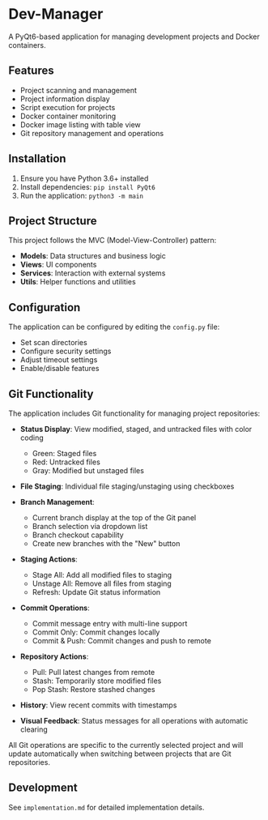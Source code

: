 # Dev-Manager

A PyQt6-based application for managing development projects and Docker containers.

## Features

- Project scanning and management
- Project information display
- Script execution for projects
- Docker container monitoring
- Docker image listing with table view
- Git repository management and operations

## Installation

1. Ensure you have Python 3.6+ installed
2. Install dependencies: `pip install PyQt6`
3. Run the application: `python3 -m main`

## Project Structure

This project follows the MVC (Model-View-Controller) pattern:

- **Models**: Data structures and business logic
- **Views**: UI components
- **Services**: Interaction with external systems
- **Utils**: Helper functions and utilities

## Configuration

The application can be configured by editing the `config.py` file:

- Set scan directories
- Configure security settings
- Adjust timeout settings
- Enable/disable features

## Git Functionality

The application includes Git functionality for managing project repositories:

- **Status Display**: View modified, staged, and untracked files with color coding
  - Green: Staged files
  - Red: Untracked files
  - Gray: Modified but unstaged files
  
- **File Staging**: Individual file staging/unstaging using checkboxes

- **Branch Management**:
  - Current branch display at the top of the Git panel
  - Branch selection via dropdown list
  - Branch checkout capability
  - Create new branches with the "New" button
  
- **Staging Actions**:
  - Stage All: Add all modified files to staging
  - Unstage All: Remove all files from staging
  - Refresh: Update Git status information
  
- **Commit Operations**:
  - Commit message entry with multi-line support
  - Commit Only: Commit changes locally
  - Commit & Push: Commit changes and push to remote
  
- **Repository Actions**:
  - Pull: Pull latest changes from remote
  - Stash: Temporarily store modified files
  - Pop Stash: Restore stashed changes
  
- **History**: View recent commits with timestamps

- **Visual Feedback**: Status messages for all operations with automatic clearing

All Git operations are specific to the currently selected project and will update automatically when switching between projects that are Git repositories.

## Development

See `implementation.md` for detailed implementation details. 